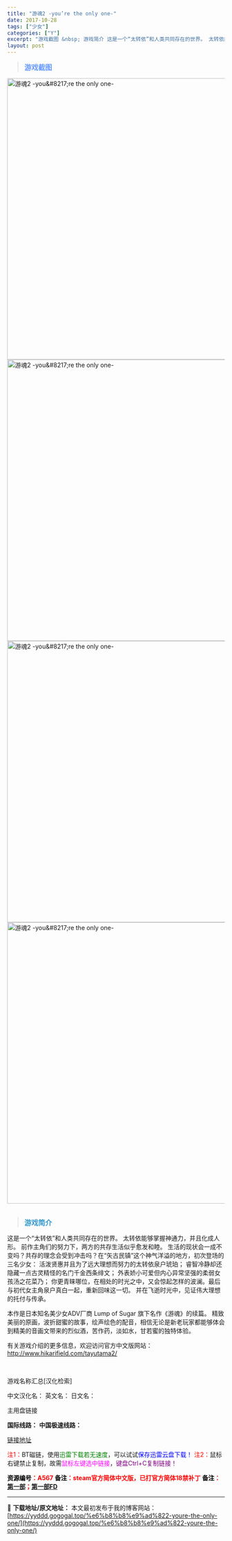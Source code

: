 ```yaml
---
title: "游魂2 -you’re the only one-"
date: 2017-10-28
tags: ["少女"]
categories: ["Y"]
excerpt: "游戏截图 &nbsp; 游戏简介 这是一个“太转依”和人类共同存在的世界。 太转依能够掌握神通力，并且化成人形。 前作主角们的努力下，两方的共存生活似乎愈发和睦。 生活的现状会一成不变吗？共存的理念会受到冲击吗？在“矢古民镇”这个神气洋溢的地方，初次登场的三名少女： 活泼贤惠并且为了远大理想而努力的&hellip;"
layout: post
---
```


<div>
<blockquote><b><span style="font-size: 12pt; color: #6699ff;">游戏截图</span></b></blockquote>
<div><img title="点击放大" src="https://yyddd.gogogal.top/wp-content/uploads/2025/04/20250430_681203dc6a0f4.webp" alt="游魂2 -you&amp;#8217;re the only one-" width="650" /></div>
<div><img title="点击放大" src="https://yyddd.gogogal.top/wp-content/uploads/2025/04/20250430_681203de2c2d9.webp" alt="游魂2 -you&amp;#8217;re the only one-" width="650" /></div>
<div><img title="点击放大" src="https://yyddd.gogogal.top/wp-content/uploads/2025/04/20250430_681203e1715d7.webp" alt="游魂2 -you&amp;#8217;re the only one-" width="650" /></div>
<div><img title="点击放大" src="https://yyddd.gogogal.top/wp-content/uploads/2025/04/20250430_681203e434b12.webp" alt="游魂2 -you&amp;#8217;re the only one-" width="650" /></div>
&nbsp;
<blockquote><b><span style="font-size: 12pt; color: #3399cc;">游戏简介</span></b></blockquote>
<div>这是一个“太转依”和人类共同存在的世界。
太转依能够掌握神通力，并且化成人形。
前作主角们的努力下，两方的共存生活似乎愈发和睦。
生活的现状会一成不变吗？共存的理念会受到冲击吗？在“矢古民镇”这个神气洋溢的地方，初次登场的三名少女：
活泼贤惠并且为了远大理想而努力的太转依泉户琥珀；
睿智冷静却还隐藏一点古灵精怪的名门千金西条绯文；
外表娇小可爱但内心异常坚强的柔弱女孩汤之花菜乃；
你更青睐哪位，在相处的时光之中，又会惊起怎样的波澜。最后与初代女主角泉户真白一起，重新回味这一切。
并在飞逝时光中，见证伟大理想的托付与传承。

本作是日本知名美少女ADV厂商 Lump of Sugar 旗下名作《游魂》的续篇。
精致美丽的原画，波折甜蜜的故事，绘声绘色的配音，相信无论是新老玩家都能够体会到精美的音画文带来的烈似酒，苦作药，淡如水，甘若蜜的独特体验。

有关游戏介绍的更多信息，欢迎访问官方中文版网站：http://www.hikarifield.com/tayutama2/

</div>
&nbsp;

游戏名称汇总[汉化检索]

中文汉化名：
英文名：
日文名：

</div>
<div class="panel panel-primary">
<div class="panel-heading">主用盘链接</div>
<div class="panel-body">

<b>国际线路：</b>
<b>中国极速线路：</b>

<!--wechatfans start-->

<a href="https://pan.xunlei.com/s/VOSYlM5SOoLa8Qxo9IqCcpc5A1?pwd=c37n#">链接地址</a>

<!--wechatfans end-->
<span style="color: #ff0000;">注1：</span>BT磁链，使用<span style="color: #008000;">迅雷下载若无速度</span>，可以试试<span style="color: #0000ff;">保存迅雷云盘下载！</span>
<span style="color: #ff0000;">注2：</span>鼠标右键禁止复制，故需<span style="color: #ff00ff;">鼠标左键选中链接</span>，<span style="color: #800080;">键盘Ctrl+C复制链接！</span>

</div>
<div class="panel-footer"><span style="color: #ff0000;"><b><span style="color: #000000;">资源编号</span>：A567</b></span>
<span style="color: #ff0000;"><b><span style="color: #000000;">备注</span>：steam官方简体中文版，已打官方简体18禁补丁</b></span>
<span style="color: #ff0000;"><b><span style="color: #000000;">备注</span>：<a href="https://yyddd.gogogal.top/%e6%b8%b8%e9%ad%82-kiss-on-my-deity/" target="_blank" rel="noopener">第一部</a>；<a href="https://yyddd.gogogal.top/%e6%b8%b8%e9%ad%82-its-happy-days/" target="_blank" rel="noopener">第一部FD</a></b></span></div>
</div>

---
📖 **下载地址/原文地址：** 本文最初发布于我的博客网站：[https://yyddd.gogogal.top/%e6%b8%b8%e9%ad%822-youre-the-only-one/](https://yyddd.gogogal.top/%e6%b8%b8%e9%ad%822-youre-the-only-one/)
